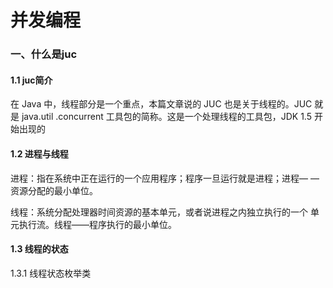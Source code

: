 # 并发编程



### 一、什么是juc

#### 1.1 juc简介

在 Java 中，线程部分是一个重点，本篇文章说的 JUC 也是关于线程的。JUC 就是 java.util .concurrent 工具包的简称。这是一个处理线程的工具包，JDK  1.5 开始出现的

#### 1.2 进程与线程

进程：指在系统中正在运行的一个应用程序；程序一旦运行就是进程；进程— —资源分配的最小单位。 

线程：系统分配处理器时间资源的基本单元，或者说进程之内独立执行的一个 单元执行流。线程——程序执行的最小单位。

#### 1.3 线程的状态

1.3.1 线程状态枚举类

